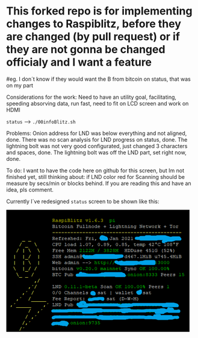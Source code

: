 # This forked repo is for implementing changes to Raspiblitz, before they are changed (by pull request) or if they are not gonna be changed officialy and I want a feature
#eg. I don´t know if they would want the B from bitcoin on status, that was on my part

Considerations for the work:
 Need to have an utility goal, facilitating, speeding absorving data, run fast, need to fit on LCD screen and work on HDMI
 

`status` --> `./00infoBlitz.sh`

Problems:
Onion address for LND was below everything and not aligned, done.
There was no scan analysis for LND progress on status, done.
The lightning bolt was not very good configurated, just changed 3 characters and spaces, done.
The lightning bolt was off the LND part, set right now, done.

To do:
I want to have the code here on github for this screen, but Im not finished yet, still thinking about:
  if LND color red for Scanning should be measure by secs/min or blocks behind. If you are reading this and have an idea, pls comment.

 Currently I´ve redesigned `status` screen to be shown like this:

![RaspiBlitz](pictures/FORKstatus.png)

